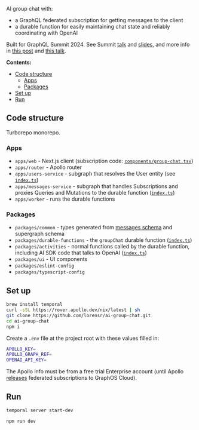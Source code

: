 AI group chat with:

- a GraphQL federated subscription for getting messages to the client
- a durable function for easily maintaining chat state and reliably coordinating with OpenAI

Built for GraphQL Summit 2024. See Summit [talk](https://youtu.be/_-uK4qHOodI) and [slides](http://bit.ly/summit-chat), and more info in [this post](https://temporal.io/blog/durable-execution-in-distributed-systems-increasing-observability) and [this talk](https://www.youtube.com/watch?v=AulAm5BtMXw&list=PL0MRiRrXAvRjMAfx42eiokiAmfclUX-6S&index=16).

**Contents:**

<!-- START doctoc generated TOC please keep comment here to allow auto update -->
<!-- DON'T EDIT THIS SECTION, INSTEAD RE-RUN doctoc TO UPDATE -->

- [Code structure](#code-structure)
  - [Apps](#apps)
  - [Packages](#packages)
- [Set up](#set-up)
- [Run](#run)

<!-- END doctoc generated TOC please keep comment here to allow auto update -->

## Code structure

Turborepo monorepo.

### Apps

- `apps/web` - Next.js client (subscription code: [`components/group-chat.tsx`](apps/web/components/group-chat.tsx))
- `apps/router` - Apollo router
- `apps/users-service` - subgraph that resolves the User entity (see [`index.ts`](apps/users-service/src/index.ts))
- `apps/messages-service` - subgraph that handles Subscriptions and proxies Queries and Mutations to the durable function ([`index.ts`](apps/messages-service/src/index.ts))
- `apps/worker` - runs the durable functions

### Packages

- `packages/common` - types generated from [messages schema](packages/common/src/messages.graphql) and supergraph schema
- `packages/durable-functions` - the `groupChat` durable function ([`index.ts`](packages/durable-functions/index.ts))
- `packages/activities` - normal functions called by the durable function, including AI SDK code that talks to OpenAI ([`index.ts`](packages/activities/index.ts))
- `packages/ui` - UI components
- `packages/eslint-config`
- `packages/typescript-config`

## Set up

```sh
brew install temporal
curl -sSL https://rover.apollo.dev/nix/latest | sh
git clone https://github.com/lorensr/ai-group-chat.git
cd ai-group-chat
npm i
```

Create a `.env` file at the project root with these values filled in:

```sh
APOLLO_KEY=
APOLLO_GRAPH_REF=
OPENAI_API_KEY=
```

The Apollo info must be from a free trial Enterprise account (until Apollo [releases](https://www.apollographql.com/blog/federated-subscriptions-in-graphos-real-time-data-at-scale#federated-subscriptions-with-graphos-cloud) federated subscriptions to GraphOS Cloud).

## Run

```sh
temporal server start-dev
```

```sh
npm run dev
```
